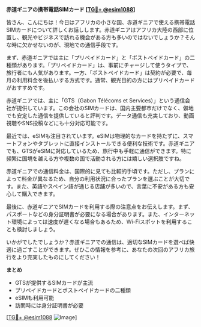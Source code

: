**赤道ギニアの携帯電話SIMカード [[TG💪+ @esim1088](https://t.me/s/esim1088)]**

皆さん、こんにちは！今日はアフリカの小さな国、赤道ギニアで使える携帯電話SIMカードについて詳しくお話しします。赤道ギニアはアフリカ大陸の西部に位置し、観光やビジネスで訪れる機会がある方も多いのではないでしょうか？そんな時に欠かせないのが、現地での通信手段です。

まず、赤道ギニアでは主に「プリペイドカード」と「ポストペイドカード」の二種類があります。「プリペイドカード」は、事前にチャージして使うタイプで、旅行者にも人気があります。一方、「ポストペイドカード」は契約が必要で、毎月の利用料金を後払いする方式です。通常、観光目的の方にはプリペイドカードがおすすめです。

赤道ギニアでは、主に「GTS（Gabon Télécoms et Services）」という通信会社が提供しています。この会社のSIMカードは、国内主要都市だけでなく、僻地でも安定した通信を提供していると評判です。データ通信も充実しており、動画視聴やSNS投稿などにも十分対応可能です。

最近では、eSIMも注目されています。eSIMは物理的なカードを持たずに、スマートフォンやタブレットに直接インストールできる便利な技術です。赤道ギニアでも、GTSがeSIMに対応しているため、旅行中も手軽に通信ができます。特に頻繁に国境を越える方や複数の国で活動される方には嬉しい選択肢ですね。

赤道ギニアでの通信料金は、国際的に見ても比較的手頃です。ただし、プランによって料金が異なるため、自分の利用状況に合ったプランを選ぶことが大切です。また、英語やスペイン語が通じる店舗が多いので、言葉に不安がある方も安心して購入できます。

最後に、赤道ギニアでSIMカードを利用する際の注意点をお伝えします。まず、パスポートなどの身分証明書が必要になる場合があります。また、インターネット環境によっては速度が遅くなる場合もあるため、Wi-Fiスポットを利用することも検討しましょう。

いかがでしたでしょうか？赤道ギニアでの通信は、適切なSIMカードを選べば快適に過ごすことができます。ぜひこの情報を参考に、あなたの次回のアフリカ旅行をより充実したものにしてください！

**まとめ**
- GTSが提供するSIMカードが主流
- プリペイドカードとポストペイドカードの二種類
- eSIMも利用可能
- 訪問時には身分証明書が必要

[[TG💪+ @esim1088](https://t.me/s/esim1088) ![Image](https://i.postimg.cc/Y0z9fWf4/image.png)]
